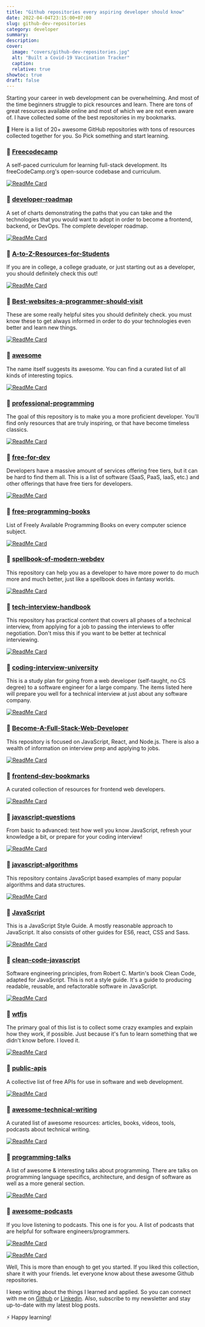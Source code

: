 ```yaml
---
title: "Github repositories every aspiring developer should know"
date: 2022-04-04T23:15:00+07:00
slug: github-dev-repositories
category: developer
summary:
description:
cover:
  image: "covers/github-dev-repositories.jpg"
  alt: "Built a Covid-19 Vaccination Tracker"
  caption:
  relative: true
showtoc: true
draft: false
---
```


Starting your career in web development can be overwhelming. And most of the time beginners struggle to pick resources and learn. There are tons of great resources available online and most of which we are not even aware of. I have collected some of the best repositories in my bookmarks.

📑 Here is a list of 20+ awesome GitHub repositories with tons of resources collected together for you.
So Pick something and start learning.

### 📌 [Freecodecamp](https://github.com/freeCodeCamp/freeCodeCamp)

A self-paced curriculum for learning full-stack development. Its freeCodeCamp.org's open-source codebase and curriculum.

[![ReadMe Card](https://github-readme-stats.vercel.app/api/pin/?username=freeCodeCamp&repo=freeCodeCamp)](https://github.com/freeCodeCamp/freeCodeCamp)

### 📌 [developer-roadmap](https://github.com/kamranahmedse/developer-roadmap)

A set of charts demonstrating the paths that you can take and the technologies that you would want to adopt in order to become a frontend, backend, or DevOps. The complete developer roadmap.

[![ReadMe Card](https://github-readme-stats.vercel.app/api/pin/?username=kamranahmedse&repo=developer-roadmap)](https://github.com/kamranahmedse/developer-roadmap)

### 📌 [A-to-Z-Resources-for-Students](https://github.com/dipakkr/A-to-Z-Resources-for-Students)

If you are in college, a college graduate, or just starting out as a developer, you should definitely check this out!

[![ReadMe Card](https://github-readme-stats.vercel.app/api/pin/?username=dipakkr&repo=A-to-Z-Resources-for-Students)](https://github.com/dipakkr/A-to-Z-Resources-for-Students)

### 📌 [Best-websites-a-programmer-should-visit](https://github.com/sdmg15/Best-websites-a-programmer-should-visit)

These are some really helpful sites you should definitely check. you must know these to get always informed in order to do your technologies even better and learn new things.

[![ReadMe Card](https://github-readme-stats.vercel.app/api/pin/?username=sdmg15&repo=Best-websites-a-programmer-should-visit)](https://github.com/sdmg15/Best-websites-a-programmer-should-visit)

### 📌 [awesome](https://github.com/sindresorhus/awesome)

The name itself suggests its awesome. You can find a curated list of all kinds of interesting topics.

[![ReadMe Card](https://github-readme-stats.vercel.app/api/pin/?username=sindresorhus&repo=awesome)](https://github.com/sindresorhus/awesome)

### 📌 [professional-programming](https://github.com/charlax/professional-programming)

The goal of this repository is to make you a more proficient developer. You'll find only resources that are truly inspiring, or that have become timeless classics.

[![ReadMe Card](https://github-readme-stats.vercel.app/api/pin/?username=charlax&repo=professional-programming)](https://github.com/charlax/professional-programming)

### 📌 [free-for-dev](https://github.com/ripienaar/free-for-dev)

Developers have a massive amount of services offering free tiers, but it can be hard to find them all. This is a list of software (SaaS, PaaS, IaaS, etc.) and other offerings that have free tiers for developers.

[![ReadMe Card](https://github-readme-stats.vercel.app/api/pin/?username=ripienaar&repo=free-for-dev)](https://github.com/ripienaar/free-for-dev)

### 📌 [free-programming-books](https://github.com/EbookFoundation/free-programming-books)

List of Freely Available Programming Books on every computer science subject.

[![ReadMe Card](https://github-readme-stats.vercel.app/api/pin/?username=EbookFoundation&repo=free-programming-books)](https://github.com/EbookFoundation/free-programming-books)

### 📌 [spellbook-of-modern-webdev](https://github.com/dexteryy/spellbook-of-modern-webdev)

This repository can help you as a developer to have more power to do much more and much better, just like a spellbook does in fantasy worlds.

[![ReadMe Card](https://github-readme-stats.vercel.app/api/pin/?username=dexteryy&repo=spellbook-of-modern-webdev)](https://github.com/dexteryy/spellbook-of-modern-webdev)

### 📌 [tech-interview-handbook](https://github.com/yangshun/tech-interview-handbook)

This repository has practical content that covers all phases of a technical interview, from applying for a job to passing the interviews to offer negotiation. Don't miss this if you want to be better at technical interviewing.

[![ReadMe Card](https://github-readme-stats.vercel.app/api/pin/?username=yangshun&repo=tech-interview-handbook)](https://github.com/yangshun/tech-interview-handbook)

### 📌 [coding-interview-university](https://github.com/jwasham/coding-interview-university)

This is a study plan for going from a web developer (self-taught, no CS degree) to a software engineer for a large company. The items listed here will prepare you well for a technical interview at just about any software company.

[![ReadMe Card](https://github-readme-stats.vercel.app/api/pin/?username=jwasham&repo=coding-interview-university)](https://github.com/jwasham/coding-interview-university)

### 📌 [Become-A-Full-Stack-Web-Developer](https://github.com/bmorelli25/Become-A-Full-Stack-Web-Developer)

This repository is focused on JavaScript, React, and Node.js. There is also a wealth of information on interview prep and applying to jobs.

[![ReadMe Card](https://github-readme-stats.vercel.app/api/pin/?username=bmorelli25&repo=Become-A-Full-Stack-Web-Developer)](https://github.com/bmorelli25/Become-A-Full-Stack-Web-Developer)

### 📌 [frontend-dev-bookmarks](https://github.com/dypsilon/frontend-dev-bookmarks)

A curated collection of resources for frontend web developers.

[![ReadMe Card](https://github-readme-stats.vercel.app/api/pin/?username=dypsilon&repo=frontend-dev-bookmarks)](https://github.com/dypsilon/frontend-dev-bookmarks)

### 📌 [javascript-questions](https://github.com/lydiahallie/javascript-questions)

From basic to advanced: test how well you know JavaScript, refresh your knowledge a bit, or prepare for your coding interview!

[![ReadMe Card](https://github-readme-stats.vercel.app/api/pin/?username=lydiahallie&repo=javascript-questions)](https://github.com/lydiahallie/javascript-questions)

### 📌 [javascript-algorithms](https://github.com/trekhleb/javascript-algorithms)

This repository contains JavaScript based examples of many popular algorithms and data structures.

[![ReadMe Card](https://github-readme-stats.vercel.app/api/pin/?username=trekhleb&repo=javascript-algorithms)](https://github.com/trekhleb/javascript-algorithms)

### 📌 [JavaScript](https://github.com/airbnb/javascript)

This is a JavaScript Style Guide. A mostly reasonable approach to JavaScript. It also consists of other guides for ES6, react, CSS and Sass.

[![ReadMe Card](https://github-readme-stats.vercel.app/api/pin/?username=airbnb&repo=javascript)](https://github.com/airbnb/javascript)

### 📌 [clean-code-javascript](https://github.com/ryanmcdermott/clean-code-javascript)

Software engineering principles, from Robert C. Martin's book Clean Code, adapted for JavaScript. This is not a style guide. It's a guide to producing readable, reusable, and refactorable software in JavaScript.

[![ReadMe Card](https://github-readme-stats.vercel.app/api/pin/?username=ryanmcdermott&repo=clean-code-javascript)](https://github.com/ryanmcdermott/clean-code-javascript)

### 📌 [wtfjs](https://github.com/denysdovhan/wtfjs)

The primary goal of this list is to collect some crazy examples and explain how they work, if possible. Just because it's fun to learn something that we didn't know before. I loved it.

[![ReadMe Card](https://github-readme-stats.vercel.app/api/pin/?username=denysdovhan&repo=wtfjs)](https://github.com/denysdovhan/wtfjs)

### 📌 [public-apis](https://github.com/public-apis/public-apis)

A collective list of free APIs for use in software and web development.

[![ReadMe Card](https://github-readme-stats.vercel.app/api/pin/?username=public-apis&repo=public-apis)](https://github.com/public-apis/public-apis)

### 📌 [awesome-technical-writing](https://github.com/BolajiAyodeji/awesome-technical-writing)

A curated list of awesome resources: articles, books, videos, tools, podcasts about technical writing.

[![ReadMe Card](https://github-readme-stats.vercel.app/api/pin/?username=BolajiAyodeji&repo=awesome-technical-writing)](https://github.com/BolajiAyodeji/awesome-technical-writing)

### 📌 [programming-talks](https://github.com/hellerve/programming-talks)

A list of awesome & interesting talks about programming. There are talks on programming language specifics, architecture, and design of software as well as a more general section.

[![ReadMe Card](https://github-readme-stats.vercel.app/api/pin/?username=hellerve&repo=programming-talks)](https://github.com/hellerve/programming-talks)

### 📌 [awesome-podcasts](https://github.com/rShetty/awesome-podcasts)

If you love listening to podcasts. This one is for you. A list of podcasts that are helpful for software engineers/programmers.

[![ReadMe Card](https://github-readme-stats.vercel.app/api/pin/?username=rShetty&repo=awesome-podcasts)](https://github.com/rShetty/awesome-podcasts)

[![ReadMe Card](https://github-readme-stats.vercel.app/api/pin/?username=LisaDziuba&repo=Marketing-for-Engineers)](https://github.com/LisaDziuba/Marketing-for-Engineers)

Well, This is more than enough to get you started. If you liked this collection, share it with your friends. let everyone know about these awesome Github repositories.

I keep writing about the things I learned and applied. So you can connect with me on [Github](https://github.com/blaiseAi) or [Linkedin](https://www.linkedin.com/in/blaise94). Also, subscribe to my newsletter and stay up-to-date with my latest blog posts.

⚡ Happy learning!
